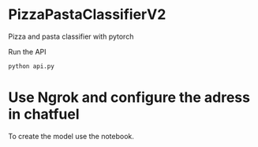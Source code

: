 # PizzaPastaClassifierV2
Pizza and pasta classifier with pytorch

Run the API

```
python api.py
```

# Use Ngrok and configure the adress in chatfuel

To create the model use the notebook.
